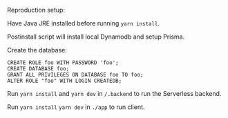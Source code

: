 Reproduction setup:

Have Java JRE installed before running `yarn install`.

Postinstall script will install local Dynamodb and setup Prisma.

Create the database:

```
CREATE ROLE foo WITH PASSWORD 'foo';
CREATE DATABASE foo;
GRANT ALL PRIVILEGES ON DATABASE foo TO foo;
ALTER ROLE "foo" WITH LOGIN CREATEDB;
```

Run `yarn install` and `yarn dev` in `/.backend` to run the Serverless backend.

Run `yarn install` `yarn dev` in `./app` to run client.
